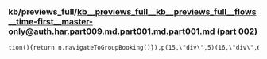 ### kb/previews_full/kb__previews_full__kb__previews_full__flows__time-first__master-only@auth.har.part009.md.part001.md.part001.md (part 002)

```md
tion(){return n.navigateToGroupBooking()}),p(15,\"div\",5)(16,\"div\",6),d(17,\"ui-kit-svg-icon\",7),m(),p(18,\"div\",8)
```

```
